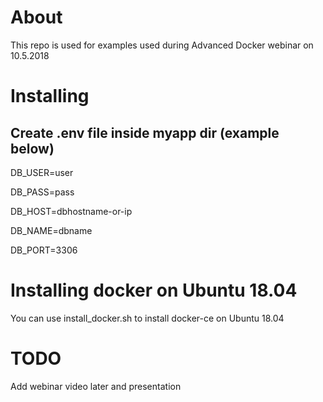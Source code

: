 # About

This repo is used for examples used during Advanced Docker webinar on 10.5.2018

# Installing

## Create .env file inside myapp dir (example below)

DB_USER=user

DB_PASS=pass

DB_HOST=dbhostname-or-ip

DB_NAME=dbname

DB_PORT=3306

# Installing docker on Ubuntu 18.04

You can use install_docker.sh to install docker-ce on Ubuntu 18.04

# TODO

Add webinar video later and presentation
